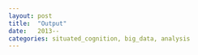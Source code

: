 ```yaml
---
layout: post
title:  "Output"
date:   2013--
categories: situated_cognition, big_data, analysis
---
```


![]()

